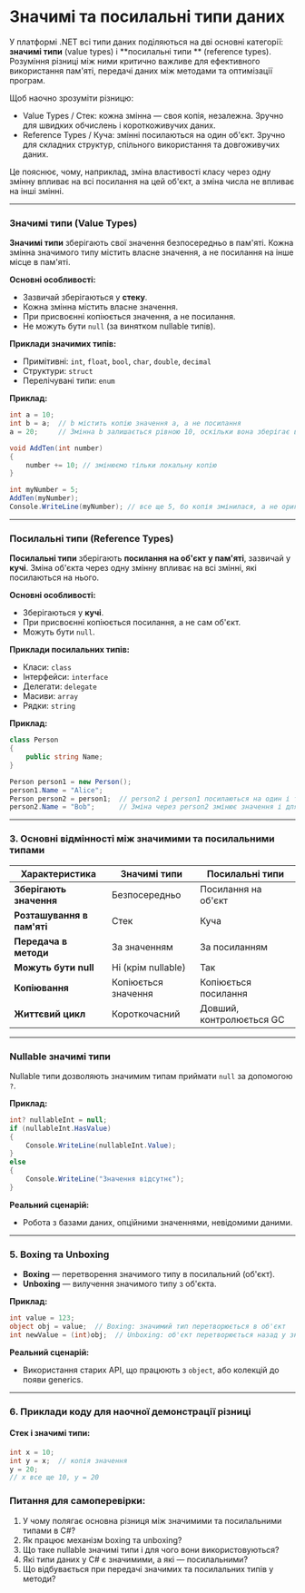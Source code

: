# Значимі та посилальні типи даних

У платформі .NET всі типи даних поділяються на дві основні категорії: **значимі типи** (value types) і **посилальні типи
** (reference types). Розуміння різниці між ними критично важливе для ефективного використання пам'яті, передачі даних
між методами та оптимізації програм.

Щоб наочно зрозуміти різницю:

* Value Types / Стек: кожна змінна — своя копія, незалежна. Зручно для швидких обчислень і короткоживучих даних.
* Reference Types / Куча: змінні посилаються на один об'єкт. Зручно для складних структур, спільного використання та
  довгоживучих даних.

Це пояснює, чому, наприклад, зміна властивості класу через одну змінну впливає на всі посилання на цей об'єкт, а зміна
числа не впливає на інші змінні.

---

### Значимі типи (Value Types)

**Значимі типи** зберігають свої значення безпосередньо в пам'яті. Кожна змінна значимого типу містить власне значення,
а не посилання на інше місце в пам'яті.

**Основні особливості:**

- Зазвичай зберігаються у **стеку**.
- Кожна змінна містить власне значення.
- При присвоєнні копіюється значення, а не посилання.
- Не можуть бути `null` (за винятком nullable типів).

**Приклади значимих типів:**

- Примітивні: `int`, `float`, `bool`, `char`, `double`, `decimal`
- Структури: `struct`
- Перелічувані типи: `enum`

**Приклад:**

```csharp
int a = 10;
int b = a;  // b містить копію значення a, а не посилання
a = 20;     // Змінна b залишається рівною 10, оскільки вона зберігає власне значення
```

```csharp
void AddTen(int number)
{
    number += 10; // змінюємо тільки локальну копію
}

int myNumber = 5;
AddTen(myNumber);
Console.WriteLine(myNumber); // все ще 5, бо копія змінилася, а не оригінал
```

---

### Посилальні типи (Reference Types)

**Посилальні типи** зберігають **посилання на об'єкт у пам'яті**, зазвичай у **кучі**. Зміна об'єкта через одну змінну
впливає на всі змінні, які посилаються на нього.

**Основні особливості:**

- Зберігаються у **кучі**.
- При присвоєнні копіюється посилання, а не сам об'єкт.
- Можуть бути `null`.

**Приклади посилальних типів:**

- Класи: `class`
- Інтерфейси: `interface`
- Делегати: `delegate`
- Масиви: `array`
- Рядки: `string`

**Приклад:**

```csharp
class Person
{
    public string Name;
}

Person person1 = new Person();
person1.Name = "Alice";
Person person2 = person1;  // person2 і person1 посилаються на один і той самий об'єкт
person2.Name = "Bob";      // Зміна через person2 змінює значення і для person1
```

---

### 3. **Основні відмінності між значимими та посилальними типами**

| **Характеристика**         | **Значимі типи**    | **Посилальні типи**      |
|----------------------------|---------------------|--------------------------|
| **Зберігають значення**    | Безпосередньо       | Посилання на об'єкт      |
| **Розташування в пам'яті** | Стек                | Куча                     |
| **Передача в методи**      | За значенням        | За посиланням            |
| **Можуть бути null**       | Ні (крім nullable)  | Так                      |
| **Копіювання**             | Копіюється значення | Копіюється посилання     |
| **Життєвий цикл**          | Короткочасний       | Довший, контролюється GC |

---

### Nullable значимі типи

Nullable типи дозволяють значимим типам приймати `null` за допомогою `?`.

**Приклад:**

```csharp
int? nullableInt = null;
if (nullableInt.HasValue)
{
    Console.WriteLine(nullableInt.Value);
}
else
{
    Console.WriteLine("Значення відсутнє");
}
```

**Реальний сценарій:**

- Робота з базами даних, опційними значеннями, невідомими даними.

---

### 5. **Boxing та Unboxing**

- **Boxing** — перетворення значимого типу в посилальний (об'єкт).
- **Unboxing** — вилучення значимого типу з об'єкта.

**Приклад:**

```csharp
int value = 123;
object obj = value;  // Boxing: значимий тип перетворюється в об'єкт
int newValue = (int)obj;  // Unboxing: об'єкт перетворюється назад у значимий тип
```

**Реальний сценарій:**

- Використання старих API, що працюють з `object`, або колекцій до появи generics.

---

### 6. **Приклади коду для наочної демонстрації різниці**

#### **Стек і значимі типи:**

```csharp
int x = 10;
int y = x;  // копія значення
y = 20;
// x все ще 10, y = 20
```

### Питання для самоперевірки:

1. У чому полягає основна різниця між значимими та посилальними типами в C#?
2. Як працює механізм boxing та unboxing?
3. Що таке nullable значимі типи і для чого вони використовуються?
4. Які типи даних у C# є значимими, а які — посилальними?
5. Що відбувається при передачі значимих та посилальних типів у методи?
